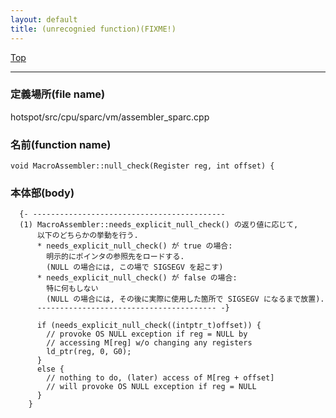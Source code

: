 ```yaml
---
layout: default
title: (unrecognied function)(FIXME!)
---
```

[Top](../index.html)

--- 
### 定義場所(file name)
hotspot/src/cpu/sparc/vm/assembler_sparc.cpp

### 名前(function name)
```
void MacroAssembler::null_check(Register reg, int offset) {
```

### 本体部(body)
```
  {- -------------------------------------------
  (1) MacroAssembler::needs_explicit_null_check() の返り値に応じて, 
      以下のどちらかの挙動を行う.
      * needs_explicit_null_check() が true の場合: 
        明示的にポインタの参照先をロードする. 
        (NULL の場合には, この場で SIGSEGV を起こす)
      * needs_explicit_null_check() が false の場合:
        特に何もしない 
        (NULL の場合には, その後に実際に使用した箇所で SIGSEGV になるまで放置).
      ---------------------------------------- -}

	  if (needs_explicit_null_check((intptr_t)offset)) {
	    // provoke OS NULL exception if reg = NULL by
	    // accessing M[reg] w/o changing any registers
	    ld_ptr(reg, 0, G0);
	  }
	  else {
	    // nothing to do, (later) access of M[reg + offset]
	    // will provoke OS NULL exception if reg = NULL
	  }
	}
	
```



